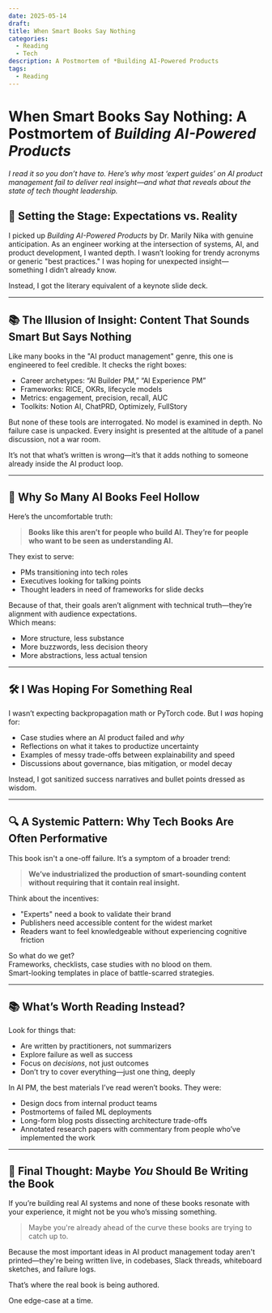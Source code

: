 ```yaml
---
date: 2025-05-14
draft: 
title: When Smart Books Say Nothing
categories:
  - Reading
  - Tech
description: A Postmortem of *Building AI-Powered Products
tags:
  - Reading
---
```



<!-- more -->
# When Smart Books Say Nothing: A Postmortem of *Building AI-Powered Products*

*I read it so you don’t have to. Here’s why most ‘expert guides’ on AI product management fail to deliver real insight—and what that reveals about the state of tech thought leadership.*

<!-- more -->

## 🤖 Setting the Stage: Expectations vs. Reality

I picked up *Building AI-Powered Products* by Dr. Marily Nika with genuine anticipation. As an engineer working at the intersection of systems, AI, and product development, I wanted depth. I wasn’t looking for trendy acronyms or generic "best practices." I was hoping for unexpected insight—something I didn’t already know.

Instead, I got the literary equivalent of a keynote slide deck.

---

## 📚 The Illusion of Insight: Content That Sounds Smart But Says Nothing

Like many books in the "AI product management" genre, this one is engineered to feel credible. It checks the right boxes:
- Career archetypes: “AI Builder PM,” “AI Experience PM”
- Frameworks: RICE, OKRs, lifecycle models
- Metrics: engagement, precision, recall, AUC
- Toolkits: Notion AI, ChatPRD, Optimizely, FullStory

But none of these tools are interrogated. No model is examined in depth. No failure case is unpacked. Every insight is presented at the altitude of a panel discussion, not a war room.

It’s not that what’s written is wrong—it’s that it adds nothing to someone already inside the AI product loop.

---

## 🧠 Why So Many AI Books Feel Hollow

Here’s the uncomfortable truth:  
> **Books like this aren’t for people who build AI. They’re for people who want to be seen as understanding AI.**

They exist to serve:
- PMs transitioning into tech roles
- Executives looking for talking points
- Thought leaders in need of frameworks for slide decks

Because of that, their goals aren’t alignment with technical truth—they’re alignment with audience expectations.  
Which means:
- More structure, less substance  
- More buzzwords, less decision theory  
- More abstractions, less actual tension

---

## 🛠 I Was Hoping For Something Real

I wasn’t expecting backpropagation math or PyTorch code. But I *was* hoping for:
- Case studies where an AI product failed and *why*
- Reflections on what it takes to productize uncertainty
- Examples of messy trade-offs between explainability and speed
- Discussions about governance, bias mitigation, or model decay

Instead, I got sanitized success narratives and bullet points dressed as wisdom.

---

## 🔍 A Systemic Pattern: Why Tech Books Are Often Performative

This book isn't a one-off failure. It’s a symptom of a broader trend:

> **We’ve industrialized the production of smart-sounding content without requiring that it contain real insight.**

Think about the incentives:
- "Experts" need a book to validate their brand
- Publishers need accessible content for the widest market
- Readers want to feel knowledgeable without experiencing cognitive friction

So what do we get?  
Frameworks, checklists, case studies with no blood on them.  
Smart-looking templates in place of battle-scarred strategies.

---

## 📚 What’s Worth Reading Instead?

Look for things that:
- Are written by practitioners, not summarizers
- Explore failure as well as success
- Focus on *decisions*, not just outcomes
- Don’t try to cover everything—just one thing, deeply

In AI PM, the best materials I’ve read weren’t books. They were:
- Design docs from internal product teams
- Postmortems of failed ML deployments
- Long-form blog posts dissecting architecture trade-offs
- Annotated research papers with commentary from people who’ve implemented the work

---

## 🧨 Final Thought: Maybe *You* Should Be Writing the Book

If you’re building real AI systems and none of these books resonate with your experience, it might not be you who’s missing something.

> Maybe you're already ahead of the curve these books are trying to catch up to.

Because the most important ideas in AI product management today aren't printed—they're being written live, in codebases, Slack threads, whiteboard sketches, and failure logs.

That’s where the real book is being authored.

One edge-case at a time.

[^1]: 
